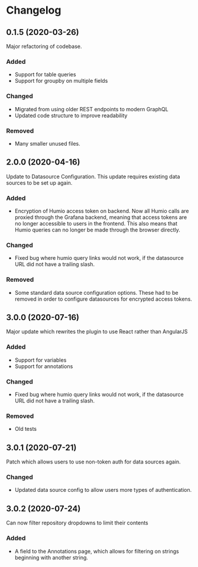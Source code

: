
# Changelog


## 0.1.5 (2020-03-26)
Major refactoring of codebase. 
### Added 
- Support for table queries
- Support for groupby on multiple fields

### Changed
- Migrated from using older REST endpoints to modern GraphQL
- Updated code structure to improve readability

### Removed
- Many smaller unused files.

## 2.0.0 (2020-04-16)
Update to Datasource Configuration. This update requires existing data sources to be set up again.
### Added 
- Encryption of Humio access token on backend. Now all Humio calls are proxied through the Grafana backend, meaning that access tokens are no longer accessible to users in the frontend. This also means that Humio queries can no longer be made through the browser directly.

### Changed
- Fixed bug where humio query links would not work, if the datasource URL did not have a trailing slash.

### Removed
- Some standard data source configuration options. These had to be removed in order to configure datasources for encrypted access tokens.

## 3.0.0 (2020-07-16)
Major update which rewrites the plugin to use React rather than AngularJS
### Added 
- Support for variables
- Support for annotations

### Changed
- Fixed bug where humio query links would not work, if the datasource URL did not have a trailing slash.

### Removed
- Old tests

## 3.0.1 (2020-07-21)
Patch which allows users to use non-token auth for data sources again.

### Changed
- Updated data source config to allow users more types of authentication.

## 3.0.2 (2020-07-24)
Can now filter repository dropdowns to limit their contents

### Added
- A field to the Annotations page, which allows for filtering on strings beginning with another string.